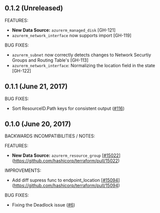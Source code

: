 ## 0.1.2 (Unreleased)

FEATURES:

* **New Data Source:** `azurerm_managed_disk` [GH-121]
* `azurerm_network_interface` now supports import [GH-119]

BUG FIXES:

* `azurerm_subnet` now correctly detects changes to Network Securtiy Groups and Routing Table's [GH-113]
* `azurerm_network_interface`: Normalizing the location field in the state [GH-122]

## 0.1.1 (June 21, 2017)

BUG FIXES:

* Sort ResourceID.Path keys for consistent output ([#116](https://github.com/terraform-providers/terraform-provider-azurerm/116))

## 0.1.0 (June 20, 2017)

BACKWARDS INCOMPATIBILITIES / NOTES:

FEATURES:

* **New Data Source:** `azurerm_resource_group` [[#15022](https://github.com/terraform-providers/terraform-provider-azurerm/15022)](https://github.com/hashicorp/terraform/pull/15022)

IMPROVEMENTS:

* Add diff supress func to endpoint_location [[#15094](https://github.com/terraform-providers/terraform-provider-azurerm/15094)](https://github.com/hashicorp/terraform/pull/15094)

BUG FIXES:

* Fixing the Deadlock issue ([#6](https://github.com/terraform-providers/terraform-provider-azurerm/6))
